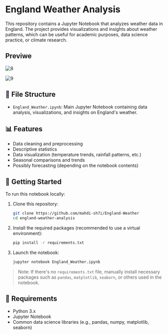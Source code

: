 # England Weather Analysis

This repository contains a Jupyter Notebook that analyzes weather data in England. The project provides visualizations and insights about weather patterns, which can be useful for academic purposes, data science practice, or climate research.

## Previwe

![8](https://github.com/user-attachments/assets/b6bee633-b81c-49e5-ad58-b2d9156c7243)

![9](https://github.com/user-attachments/assets/c74df6ec-c702-4327-8384-4db2c808dc73)

## 📁 File Structure

- `England_Weather.ipynb`: Main Jupyter Notebook containing data analysis, visualizations, and insights on England's weather.

## 📊 Features

- Data cleaning and preprocessing
- Descriptive statistics
- Data visualization (temperature trends, rainfall patterns, etc.)
- Seasonal comparisons and trends
- Possibly forecasting (depending on the notebook contents)

## 🚀 Getting Started

To run this notebook locally:

1. Clone this repository:
   ```bash
   git clone https://github.com/mahdi-sh7i/England-Weather
   cd england-weather-analysis
   ```

2. Install the required packages (recommended to use a virtual environment):
   ```bash
   pip install -r requirements.txt
   ```

3. Launch the notebook:
   ```bash
   jupyter notebook England_Weather.ipynb
   ```

> Note: If there's no `requirements.txt` file, manually install necessary packages such as `pandas`, `matplotlib`, `seaborn`, or others used in the notebook.

## 📌 Requirements

- Python 3.x
- Jupyter Notebook
- Common data science libraries (e.g., pandas, numpy, matplotlib, seaborn)

